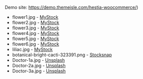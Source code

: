 Demo site: https://demo.themeisle.com/hestia-woocommerce/)
* flower1.jpg  - [MyStock](https://mystock.themeisle.com/photo/sunflower/)
* flower2.jpg  - [MyStock](https://mystock.themeisle.com/photo/flower/)
* flower3.jpg  - [MyStock](https://mystock.themeisle.com/photo/blooming-bougainvillea-flowers/)
* flower4.jpg  - [MyStock](https://mystock.themeisle.com/photo/flower-buds/)
* flower5.jpg  - [MyStock](https://mystock.themeisle.com/photo/rock-flowers/)
* flower6.jpg  - [MyStock](https://mystock.themeisle.com/photo/mountain-flowers/)
* liliac.jpg  - [MyStock](http://mystock.themeisle.com/photo/lilac/)
* botanical-bright-cacti-323391.png  - [Stocksnap](https://stocksnap.io/photo/04I1YE5EXV)
* Doctor-1a.jpg  - [Unsplash](https://unsplash.com/photos/efqnM0zWh54)
* Doctor-2a.jpg  - [Unsplash](https://unsplash.com/photos/r46BaPcWP3Q)
* Doctor-3a.jpg  - [Unsplash](https://unsplash.com/photos/QSoSdU13Cwc)